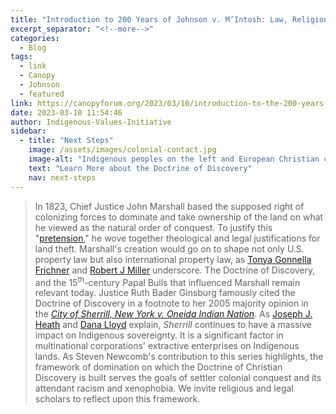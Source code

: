 ```yaml
---
title: "Introduction to 200 Years of Johnson v. M’Intosh: Law, Religion, and Native American Lands"
excerpt_separator: "<!--more-->"
categories:
  - Blog
tags:
  - link
  - Canopy
  - Johnson
  - featured
link: https://canopyforum.org/2023/03/10/introduction-to-the-200-years-of-johnson-v-mintosh-law-religion-and-native-american-lands-series/
date: 2023-03-10 11:54:46
author: Indigenous-Values-Initiative
sidebar:
  - title: "Next Steps"
    image: /assets/images/colonial-contact.jpg
    image-alt: "Indigenous peoples on the left and European Christian colonizers on the right planting a cross. In the middle is Mother Earth."
    text: "Learn More about the Doctrine of Discovery"
    nav: next-steps 
---
```

>In 1823, Chief Justice John Marshall based the supposed right of colonizing forces to dominate and take ownership of the land on what he viewed as the natural order of conquest. To justify this "[pretension](https://supreme.justia.com/cases/federal/us/21/543/#tab-opinion-1922743)," he wove together theological and legal justifications for land theft. Marshall's creation would go on to shape not only U.S. property law but also international property law, as [Tonya Gonnella Frichner](https://undocs.org/E/C.19/2010/13) and [Robert J Miller](https://doi.org/10.5070/P651043048) underscore. The Doctrine of Discovery, and the 15<sup>th</sup>-century Papal Bulls that influenced Marshall remain relevant today. Justice Ruth Bader Ginsburg famously cited the Doctrine of Discovery in a footnote to her 2005 majority opinion in the [*City of Sherrill, New York v. Oneida Indian Nation*](https://www.oyez.org/cases/2004/03-855). As [Joseph J. Heath](https://doctrineofdiscovery.org/blog/sherrill-v-oneida-doctrine-christian-discovery-denial-treaty-rights/) and [Dana Lloyd](https://doctrineofdiscovery.org/sherrill-v-oneida-opinion-of-the-court/) explain, *Sherrill* continues to have a massive impact on Indigenous sovereignty. It is a significant factor in multinational corporations' extractive enterprises on Indigenous lands. As Steven Newcomb's contribution to this series highlights, the framework of domination on which the Doctrine of Christian Discovery is built serves the goals of settler colonial conquest and its attendant racism and xenophobia. We invite religious and legal scholars to reflect upon this framework.